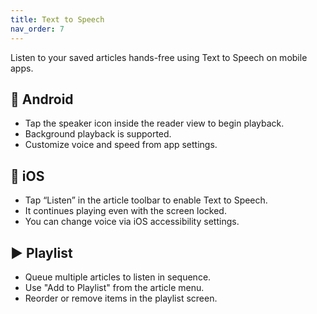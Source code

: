 ```yaml
---
title: Text to Speech
nav_order: 7
---
```


Listen to your saved articles hands-free using Text to Speech on mobile apps.

## 📱 Android

- Tap the speaker icon inside the reader view to begin playback.
- Background playback is supported.
- Customize voice and speed from app settings.

## 🍏 iOS

- Tap “Listen” in the article toolbar to enable Text to Speech.
- It continues playing even with the screen locked.
- You can change voice via iOS accessibility settings.

## ▶️ Playlist

- Queue multiple articles to listen in sequence.
- Use "Add to Playlist" from the article menu.
- Reorder or remove items in the playlist screen.
